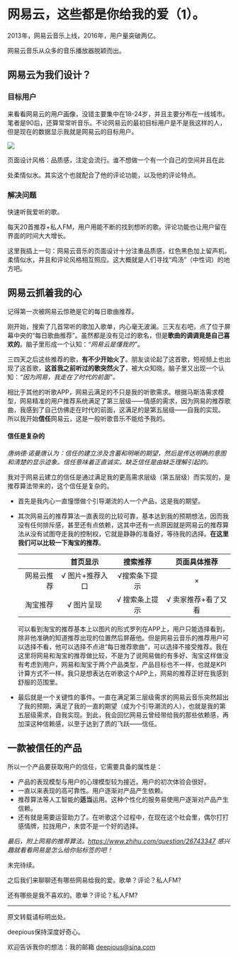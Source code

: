 # 网易云，这些都是你给我的爱（1）。

2013年，网易云音乐上线，2016年，用户量突破两亿。

网易云音乐从众多的音乐播放器脱颖而出。

## 网易云为我们设计？

### 目标用户

来看看网易云的用户画像，没错主要集中在18-24岁，并且主要分布在一线城市。笔者是90后，还算常常听音乐。不论网易云的最初目标用户是不是我这样的人，但是现在的数据显示我就是网易云的目标用户。

![](D:\作品集\github-blog\yxy0101.github.io\_posts\imge\3d3bqlx722uamd94!1200.jpg)

页面设计风格：品质感，注定会流行。谁不想做一个有一个自己的空间并且在此

处柔情似水。其实这个也就配合了他的评论功能，以及他的评论特点。

### 解决问题

快速听我爱听的歌。

每天20首推荐+私人FM，用户用能不断的找到想听的歌。评论功能也让用户留在界面的时间大大增长。

这里我插上一句：网易云音乐的页面设计十分注重品质感，红色黑色加上留声机，柔情似水，并且和评论风格相互照应。这大概就是人们寻找“鸡汤”（中性词）的地方吧。

## 网易云抓着我的心

记得第一次被网易云惊艳是它的每日歌曲推荐。

刚开始，搜索了几首常听的歌加入歌单，内心毫无波澜。三天左右吧，点了位于屏幕中央的“每日歌曲推荐”。虽然都是没有见过的歌名，但是**歌曲的调调竟是自己喜欢的**。脑子里形成一个认知：*“网易云是懂我的”*。

三四天之后这些推荐的歌，**有不少开始火了**。朋友谈论起了这首歌，短视频上也出现了这首歌，**这首我之前听过的歌突然火了**，被大众知晓。脑子里又出现一个认知：*“因为网易，我走在了时代的前面”。*

相比于其他的听歌APP，网易云满足的不只是我的听歌需求。根据马斯洛需求模型，网易精准的用户推荐系统满足了第三层级——情感的需求，因为网易的推荐歌曲，我感到了自己仿佛走在时代的前面，这满足的是第五层级——自我的实现。 所以我开始**信任**网易云，这是一般听歌音乐不能给予我的。 

#### 信任是复杂的

*唐纳德·诺曼唐认为：信任的建立涉及含蓄和明晰的期望，然后是传达明确的意图和清楚的显示迹象。信任意味着正直诚实。缺乏信任是由缺乏理解引起的。*

我对于网易云建立的信任是通过满足我的更高需求层级（第五层级）而实现的，是推荐算法带来的，这个信任是复杂的。

- 首先是我内心一直憧憬做个引导潮流的人一个产品，这是我的期望。

- 其次网易云的推荐算法一直表现的比较可靠，基本达到我的预期想法，因而我没有任何排斥感，甚至还有点依赖，这其中还有一点原因就是网易云的推荐算法从没有试图夺走我的控制权，它就是静静的准备好，等待我的选择。**在这里我们可以比较一下淘宝的推荐**。

  |            |    首页显示     |    搜索推荐    |    页面具体推荐     |
  | ---------: | :-------------: | :------------: | :-----------------: |
  | 网易云推荐 | √ 图片+推荐入口 | √搜索条下提示  |          ×          |
  |   淘宝推荐 |   √ 图片呈现    | √ 搜索条上提示 | √ 卖家推荐+看了又看 |

  可以看到淘宝的推荐基本上以图片的形式罗列在APP上，用户只能选择看到，除非他准确的知道推荐出现的位置然后屏蔽他。但是网易云音乐的推荐用户可以选择不看，他可以选择不点进“每日推荐歌曲”，可以选择不接受推荐。我在这里将网易和淘宝的推荐做比较，不是为了说网易做的有多好、淘宝这样做没有考虑到用户，网易和淘宝于两个产品类型，产品目标也不一样，也就是KPI计算方式不一样。我只是想表达在听歌这个APP上，网易的推荐正好在我感到舒服的范围里。

- 最后就是一个关键性的事件。一直在满足第三层级需求的网易云音乐突然超出了我的预期，满足了我的一直的期望（成为个引导潮流的人），也就是我的第五层级需求，自我实现。到此，我会回忆网易云曾经带给我的那些依赖感，再加深这种信赖感，以至于达到了质的飞跃——信任。

## 一款被信任的产品

所以一个产品要获取用户的信任，它需要具备的属性是：

- 产品的表现模型与用户的心理模型较为接近。用户的初次体验会很好。
- 一直以来表现的高可靠性。用户逐渐对产品产生依赖。
- 推荐算法等人工智能的**适当**运用。这种个性化的服务易使用户逐渐对产品产生信赖。
- 还有就是需要运营助力了。在听歌这个过程中，在现在这个社会里，偶尔打打感情牌，拉拢用户，未尝不是一个好的选择。



*最后，附上网易的推荐算法。https://www.zhihu.com/question/26743347  感兴趣就看看网易是怎么给你贴标签的吧！*



未完待续。

之后我们来聊聊还有哪些网易给我的爱。歌单？评论？私人FM?

还有哪些是我不喜欢的。歌单？评论？私人FM?

------

原文转载请标明出处。

deepious保持深度好奇心。

欢迎告诉我你的想法：我的邮箱 deepious@sina.com

